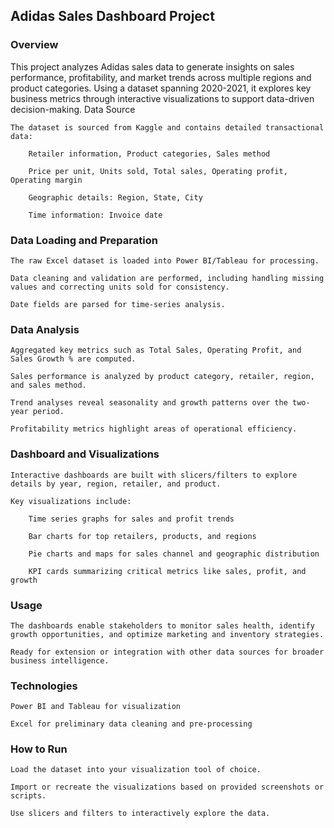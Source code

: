 ## Adidas Sales Dashboard Project
### Overview

This project analyzes Adidas sales data to generate insights on sales performance, profitability, and market trends across multiple regions and product categories. Using a dataset spanning 2020-2021, it explores key business metrics through interactive visualizations to support data-driven decision-making.
Data Source

    The dataset is sourced from Kaggle and contains detailed transactional data:

        Retailer information, Product categories, Sales method

        Price per unit, Units sold, Total sales, Operating profit, Operating margin

        Geographic details: Region, State, City

        Time information: Invoice date

### Data Loading and Preparation

    The raw Excel dataset is loaded into Power BI/Tableau for processing.

    Data cleaning and validation are performed, including handling missing values and correcting units sold for consistency.

    Date fields are parsed for time-series analysis.

### Data Analysis

    Aggregated key metrics such as Total Sales, Operating Profit, and Sales Growth % are computed.

    Sales performance is analyzed by product category, retailer, region, and sales method.

    Trend analyses reveal seasonality and growth patterns over the two-year period.

    Profitability metrics highlight areas of operational efficiency.

### Dashboard and Visualizations

    Interactive dashboards are built with slicers/filters to explore details by year, region, retailer, and product.

    Key visualizations include:

        Time series graphs for sales and profit trends

        Bar charts for top retailers, products, and regions

        Pie charts and maps for sales channel and geographic distribution

        KPI cards summarizing critical metrics like sales, profit, and growth

### Usage

    The dashboards enable stakeholders to monitor sales health, identify growth opportunities, and optimize marketing and inventory strategies.

    Ready for extension or integration with other data sources for broader business intelligence.

### Technologies

    Power BI and Tableau for visualization

    Excel for preliminary data cleaning and pre-processing

### How to Run

    Load the dataset into your visualization tool of choice.

    Import or recreate the visualizations based on provided screenshots or scripts.

    Use slicers and filters to interactively explore the data.

